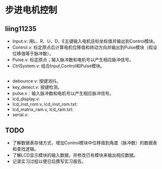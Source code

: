 # 步进电机控制
## liing11235
- Input.v: 用L、R、U、D、E五键输入电机目标坐标值并输出到Control模块。
- Control.v: 标定原点后计算电机位移值和转动方向并输出到Pulse模块（假设位移值等于脉冲数）。
- Pulse.v: 标定原点；输入脉冲数和电机号以产生相应脉冲信号。
- CtrlSystem.v: 组合Input,Control和Pulse模块。

## 
- debounce.v: 按键消抖。
- key_detect.v: 按键检测。
- pulse.v：输入脉冲数和电机号以产生相应脉冲信号。
- lcd_display.v: 
- lcd_inst_rom.v, lcd_inst_rom.txt:
- lcd_matrix_ram.v, lcd_ram.txt:
- serial.v:


## TODO
- 了解数据表存储方式，增加Control模块中位移值到角度（脉冲数）的数据表和查找逻辑。
- 了解LCD显示模块的输入数据，并修改已有模块来输出相应数据。
- 记录实习过程以便日后撰写实习报告。
